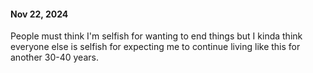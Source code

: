 #### Nov 22, 2024

People must think I'm selfish for wanting to end things but I kinda think everyone else is selfish for expecting me to continue living like this for another 30-40 years.
